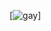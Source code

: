 [![gay](https://cdn.discordapp.com/attachments/713346278003572777/774982550405775380/09ed8472-9fff-4586-9c53-86fa005f9c86.png)]
